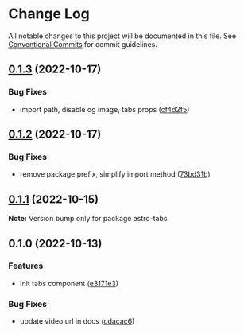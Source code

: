 # Change Log

All notable changes to this project will be documented in this file.
See [Conventional Commits](https://conventionalcommits.org) for commit guidelines.

## [0.1.3](https://github.com/JulianCataldo/web-garden/compare/astro-tabs@0.1.2...astro-tabs@0.1.3) (2022-10-17)


### Bug Fixes

* import path, disable og image, tabs props ([cf4d2f5](https://github.com/JulianCataldo/web-garden/commit/cf4d2f59b8609c9e1c4db99d12f19f47850282b9))



## [0.1.2](https://github.com/JulianCataldo/web-garden/compare/astro-tabs@0.1.1...astro-tabs@0.1.2) (2022-10-17)


### Bug Fixes

* remove package prefix, simplify import method ([73bd31b](https://github.com/JulianCataldo/web-garden/commit/73bd31bf1f501624036a74a3f19c5bf83cc9c0a4))



## [0.1.1](https://github.com/JulianCataldo/web-garden/compare/astro-tabs@0.1.0...astro-tabs@0.1.1) (2022-10-15)

**Note:** Version bump only for package astro-tabs





## 0.1.0 (2022-10-13)


### Features

* init tabs component ([e3171e3](https://github.com/JulianCataldo/web-garden/commit/e3171e3b1f1f8e17cf7e06ce345ad4c9ecbc09c8))


### Bug Fixes

* update video url in docs ([cdacac6](https://github.com/JulianCataldo/web-garden/commit/cdacac68bb68845879eda5267dd53dfbfa90dc96))
